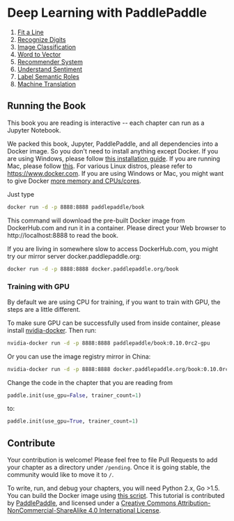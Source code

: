 # Deep Learning with PaddlePaddle

1. [Fit a Line](http://book.paddlepaddle.org/01.fit_a_line/index.en.html)
1. [Recognize Digits](http://book.paddlepaddle.org/02.recognize_digits/index.en.html)
1. [Image Classification](http://book.paddlepaddle.org/03.image_classification/index.en.html)
1. [Word to Vector](http://book.paddlepaddle.org/04.word2vec/index.en.html)
1. [Recommender System](http://book.paddlepaddle.org/05.recommender_system/index.en.html)
1. [Understand Sentiment](http://book.paddlepaddle.org/06.understand_sentiment/index.en.html)
1. [Label Semantic Roles](http://book.paddlepaddle.org/07.label_semantic_roles/index.en.html)
1. [Machine Translation](http://book.paddlepaddle.org/08.machine_translation/index.en.html)

## Running the Book

This book you are reading is interactive -- each chapter can run as a Jupyter Notebook.

We packed this book, Jupyter, PaddlePaddle, and all dependencies into a Docker image. So you don't need to install anything except Docker. If you are using Windows, please follow [this installation guide](https://www.docker.com/docker-windows).  If you are running Mac, please follow [this](https://www.docker.com/docker-mac). For various Linux distros, please refer to https://www.docker.com.  If you are using Windows or Mac, you might want to give Docker [more memory and CPUs/cores](http://stackoverflow.com/a/39720010/724872).

Just type

```bash
docker run -d -p 8888:8888 paddlepaddle/book
```

This command will download the pre-built Docker image from DockerHub.com and run it in a container.  Please direct your Web browser to http://localhost:8888 to read the book.

If you are living in somewhere slow to access DockerHub.com, you might try our mirror server docker.paddlepaddle.org:

```bash
docker run -d -p 8888:8888 docker.paddlepaddle.org/book
```

### Training with GPU

By default we are using CPU for training, if you want to train with GPU, the steps are a little different.

To make sure GPU can be successfully used from inside container, please install [nvidia-docker](https://github.com/NVIDIA/nvidia-docker). Then run:

```bash
nvidia-docker run -d -p 8888:8888 paddlepaddle/book:0.10.0rc2-gpu
```

Or you can use the image registry mirror in China:

```bash
nvidia-docker run -d -p 8888:8888 docker.paddlepaddle.org/book:0.10.0rc2-gpu
```

Change the code in the chapter that you are reading from
```python
paddle.init(use_gpu=False, trainer_count=1)
```

to:
```python
paddle.init(use_gpu=True, trainer_count=1)
```


## Contribute

Your contribution is welcome!  Please feel free to file Pull Requests to add your chapter as a directory under `/pending`. Once it is going stable, the community would like to move it to `/`.

To write, run, and debug your chapters, you will need Python 2.x, Go >1.5. You can build the Docker image using [this script](https://github.com/PaddlePaddle/book/blob/develop/.tools/convert-markdown-into-ipynb-and-test.sh).
This tutorial is contributed by <a xmlns:cc="http://creativecommons.org/ns#" href="http://book.paddlepaddle.org" property="cc:attributionName" rel="cc:attributionURL">PaddlePaddle</a>, and licensed under a <a rel="license" href="http://creativecommons.org/licenses/by-nc-sa/4.0/">Creative Commons Attribution-NonCommercial-ShareAlike 4.0 International License</a>.
